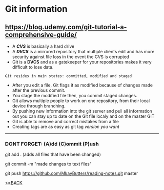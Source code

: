 # Git information
## https://blog.udemy.com/git-tutorial-a-comprehensive-guide/

- A ___CVS___ is basically a hard drive
- A ___DVCS___ is a mirrored repository that multiple clients edit and has more security against file loss in the event the CVS is corrupted 
- Git is a __DVCS__ and as a gatekeeper for your repositories makes it very difficult to lose data.

 ```Git resides in main states: committed, modified and staged```
- After you edit a file, Git flags it as modified because of changes made after the previous commit.
- You stage the modified file then, you commit staged changes.
- Git allows multiple people to work on one repository, from their local device through branching. 
- By pushing new information into the git server and pull all information out you can stay up to date on the Git file localy and on the master GIT
- Git is able to remove and correct mistakes from a file
- Creating tags are as easy as git tag  _version you want_
***
### __DONT FORGET__:   (A)dd (C)ommit (P)ush

 git add .  (adds all files that have been changed)

 git commit -m "made changes to text files"

 git push https://github.com/MkayButters/reading-notes.git master



[<=BACK](README.md)